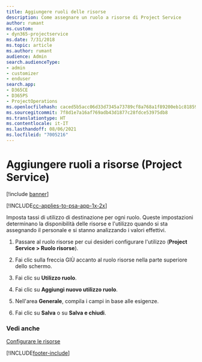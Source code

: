 ```yaml
---
title: Aggiungere ruoli delle risorse
description: Come assegnare un ruolo a risorse di Project Service
author: rumant
ms.custom:
- dyn365-projectservice
ms.date: 7/31/2018
ms.topic: article
ms.author: rumant
audience: Admin
search.audienceType:
- admin
- customizer
- enduser
search.app:
- D365CE
- D365PS
- ProjectOperations
ms.openlocfilehash: caced5b5acc06d33d7345a73789cf8a768a1f89200eb1c8185909acece47b38f
ms.sourcegitcommit: 7f8d1e7a16af769adb43d1877c28fdce53975db8
ms.translationtype: HT
ms.contentlocale: it-IT
ms.lasthandoff: 08/06/2021
ms.locfileid: "7005216"
---
```

# <a name="add-resource-roles-project-service"></a>Aggiungere ruoli a risorse (Project Service)

[!include [banner](../includes/psa-now-project-operations.md)]

[!INCLUDE[cc-applies-to-psa-app-1x-2x](../includes/cc-applies-to-psa-app-1x-2x.md)]

Imposta tassi di utilizzo di destinazione per ogni ruolo. Queste impostazioni determinano la disponibilità delle risorse e l'utilizzo quando si sta assegnando il personale e si stanno analizzando i valori effettivi.  
  
1.  Passare al ruolo risorse per cui desideri configurare l'utilizzo (**Project Service > Ruolo risorse**).  
  
2.  Fai clic sulla freccia GIÙ accanto al ruolo risorse nella parte superiore dello schermo.  
  
3.  Fai clic su **Utilizzo ruolo**.  
  
4.  Fai clic su **Aggiungi nuovo utilizzo ruolo**.  
  
5.  Nell'area **Generale**, compila i campi in base alle esigenze.  
  
6.  Fai clic su **Salva** o su **Salva e chiudi**.  
  
### <a name="see-also"></a>Vedi anche  
 [Configurare le risorse](../psa/set-up-resources.md)


[!INCLUDE[footer-include](../includes/footer-banner.md)]